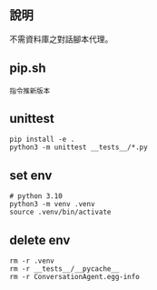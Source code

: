 ## 說明
不需資料庫之對話腳本代理。


## pip.sh

```
指令推新版本
```

## unittest

```
pip install -e .
python3 -m unittest __tests__/*.py
```

## set env
```
# python 3.10
python3 -m venv .venv
source .venv/bin/activate
```

## delete env
```
rm -r .venv
rm -r __tests__/__pycache__
rm -r ConversationAgent.egg-info
```